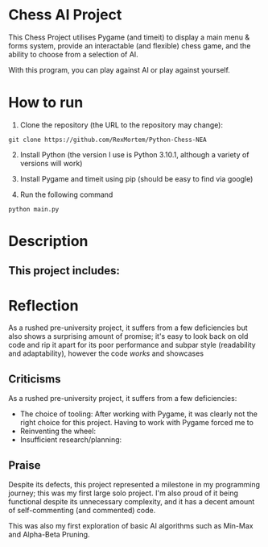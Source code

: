 # Chess AI Project

This Chess Project utilises Pygame (and timeit) to display a main menu & forms system, provide an interactable (and flexible) chess game, and the ability to choose from a selection of AI. 

With this program, you can play against AI or play against yourself. 

# How to run 

1) Clone the repository (the URL to the repository may change):
```
git clone https://github.com/RexMortem/Python-Chess-NEA 
```

2) Install Python (the version I use is Python 3.10.1, although a variety of versions will work)

3) Install Pygame and timeit using pip (should be easy to find via google)

4) Run the following command 

```
python main.py
```

# Description 

This project includes: 
- 

# Reflection

As a rushed pre-university project, it suffers from a few deficiencies but also shows a surprising amount of promise; it's easy to look back on old code and rip it apart for its poor performance and subpar style (readability and adaptability), however the code *works* and showcases 

## Criticisms 

As a rushed pre-university project, it suffers from a few deficiencies:
- The choice of tooling: After working with Pygame, it was clearly not the right choice for this project. Having to work with Pygame forced me to 
- Reinventing the wheel: 
- Insufficient research/planning: 

## Praise 

Despite its defects, this project represented a milestone in my programming journey; this was my first large solo project. 
I'm also proud of it being functional despite its unnecessary complexity, and it has a decent amount of self-commenting (and commented) code. 

This was also my first exploration of basic AI algorithms such as Min-Max and Alpha-Beta Pruning. 